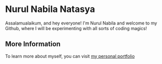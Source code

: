 # Nurul Nabila Natasya

Assalamualaikum, and hey everyone! I'm Nurul Nabila and welcome to my Github, where I will be experimenting with all sorts of coding magics!

## More Information

To learn more about myself, you can visit [my personal portfolio](https://nrl-nabilanatasya.github.io/)
